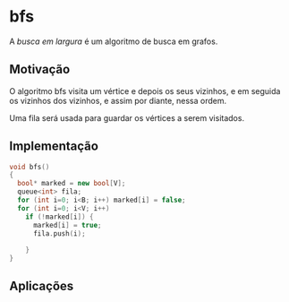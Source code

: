 # bfs

A *busca em largura* é um algoritmo de busca em grafos.

## Motivação

O algoritmo bfs visita um vértice e depois os seus vizinhos, e em seguida os vizinhos dos vizinhos, e assim por diante, nessa ordem.

Uma fila será usada para guardar os vértices a serem visitados.

## Implementação

```cpp
void bfs()
{
  bool* marked = new bool[V];
  queue<int> fila;
  for (int i=0; i<B; i++) marked[i] = false;
  for (int i=0; i<V; i++)
    if (!marked[i]) {
      marked[i] = true;
      fila.push(i);
      
    }
}
```

## Aplicações


